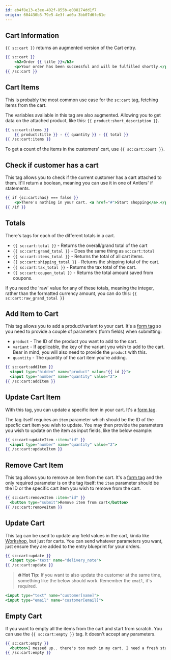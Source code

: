```yaml
---
id: eb4f8e13-e3ee-402f-855b-e088174dd1f7
origin: 604430b3-79e5-4e3f-ad0a-3bb07d6fe81e
---
```

## Cart Information

`{{ sc:cart }}` returns an augmented version of the Cart entry.

```handlebars
{{ sc:cart }}
  	<h2>Order {{ title }}</h2>
  	<p>Your order has been successful and will be fulfilled shortly.</p>
{{ /sc:cart }}
```

## Cart Items

This is probably the most common use case for the `sc:cart` tag, fetching items from the cart.

The variables available in this tag are also augmented. Allowing you to get data on the attached product, like this: `{{ product:short_description }}`.

```handlebars
{{ sc:cart:items }}
	{{ product:title }} - {{ quantity }} - {{ total }}
{{ /sc:cart:items }}
```

To get a count of the items in the customers' cart, use `{{ sc:cart:count }}`.

## Check if customer has a cart

This tag allows you to check if the current customer has a cart attached to them. It'll return a boolean, meaning you can use it in one of Antlers' if statements.

```handlebars
{{ if {sc:cart:has} === false }}
  	<p>There's nothing in your cart. <a href="#">Start shopping</a>.</p>
{{ /if }}
```

## Totals

There's tags for each of the different totals in a cart.

* `{{ sc:cart:total }}` - Returns the overall/grand total of the cart
* `{{ sc:cart:grand_total }}` - Does the same thing as `sc:cart:total`
* `{{ sc:cart:items_total }}` - Returns the total of all cart items.
* `{{ sc:cart:shipping_total }}` - Returns the shipping total of the cart.
* `{{ sc:cart:tax_total }}` - Returns the tax total of the cart.
* `{{ sc:cart:coupon_total }}` - Returns the total amount saved from coupons.

If you need the 'raw' value for any of these totals, meaning the integer, rather than the formatted currency amount, you can do this: `{{ sc:cart:raw_grand_total }}`

## Add Item to Cart

This tag allows you to add a product/variant to your cart. It's a [form tag](/latest/tags#form-tags) so you need to provide a couple of parameters (form fields) when submitting:

* `product` - The ID of the product you want to add to the cart.
* `variant` - If applicable, the key of the variant you wish to add to the cart. Bear in mind, you will also need to provide the `product` with this.
* `quantity` - The quantity of the cart item you're adding.

```handlebars
{{ sc:cart:addItem }}
  <input type="hidden" name="product" value="{{ id }}">
  <input type="number" name="quantity" value="2">
{{ /sc:cart:addItem }}
```

## Update Cart Item

With this tag, you can update a specific item in your cart. It's a [form tag](/latest/tags#form-tags).

The tag itself requires an `item` parameter which should be the ID of the specfic cart item you wish to update. You may then provide the parameters you wish to update on the item as input fields, like the below example:

```handlebars
{{ sc:cart:updateItem :item="id" }}
  <input type="number" name="quantity" value="2">
{{ /sc:cart:updateItem }}
```

## Remove Cart Item

This tag allows you to remove an item from the cart. It's a [form tag](/latest/tags#form-tags) and the only required parameter is on the tag itself: the `item` parameter should be the ID or the specific cart item you wish to remove from the cart.

```handlebars
{{ sc:cart:removeItem :item="id" }}
  <button type="submit">Remove item from cart</button>
{{ /sc:cart:removeItem }}
```

## Update Cart

This tag can be used to update any field values in the cart, kinda like [Workshop](https://statamic.com/addons/statamic/workshop), but just for carts. You can send whatever parameters you want, just ensure they are added to the entry blueprint for your orders.

```handlebars
{{ sc:cart:update }}
  <input type="text" name="delivery_note">
{{ /sc:cart:update }}
```

> **🔥 Hot Tip:** If you want to also update the customer at the same time, something like the below should work. Remember the `email`, it's required.

```handlebars
<input type="text" name="customer[name]">
<input type="email" name="customer[email]">
```

## Empty Cart

If you want to empty all the items from the cart and start from scratch. You can use the `{{ sc:cart:empty }}` tag. It doesn't accept any parameters.

```handlebars
{{ sc:cart:empty }}
  <button>I messed up.. there's too much in my cart. I need a fresh start.</button>
{{ /sc:cart:empty }}
```